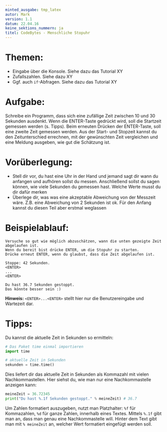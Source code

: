 ```yaml
---
minted_ausgabe: tmp_latex
autor: Mark
version: 1.1
datum: 22.04.16  
keine_sektions_nummern: ja  
titel: CodeBytes - Menschliche Stopuhr
---
```


# Themen:
- Eingabe über die Konsole. Siehe dazu das Tutorial XY
- Zufallszahlen. Siehe dazu XY
- Ggf. auch `if`-Abfragen. Siehe dazu das Tutorial XY

# Aufgabe:
Schreibe ein Programm, dass sich eine zufällige Zeit zwischen 10 und 30 Sekunden ausdenkt. Wenn die ENTER-Taste gedrückt wird, soll die Startzeit gemessen werden (s. Tipps).
Beim erneuten Drücken der ENTER-Taste, soll eine zweite Zeit gemessen werden. Aus der Start- und Stopzeit kannst du den Zeitunterschied errechnen, mit der gewünschten Zeit vergleichen und eine Meldung ausgeben, wie gut die Schätzung ist.

# Vorüberlegung:
- Stell dir vor, du hast eine Uhr in der Hand und jemand sagt dir wann du anfangen und  aufhören sollst du messen. Anschließend sollst du sagen können, wie viele Sekunden du gemessen hast. Welche Werte musst du dir dafür merken
- Überlege dir, was was eine akzeptable Abweichung von der Messzeit wäre. Z.B. eine Abweichung von 2 Sekunden ist ok. Für den Anfang kannst du diesen Teil aber erstmal weglassen

# Beispielablauf:
```
Versuche so gut wie möglich abzuschätzen, wann die unten gezeigte Zeit  
abgelaufen ist.  
Wenn du bereit bist drücke ENTER, um die Stopuhr zu starten.  
Drücke erneut ENTER, wenn du glaubst, dass die Zeit abgelaufen ist.

Stoppe: 42 Sekunden.
<ENTER>
...
<ENTER>

Du hast 36.7 Sekunden gestoppt.
Das könnte besser sein :)
```

**Hinweis:** `<ENTER>...<ENTER>` stellt hier nur die Benutzereingabe und Wartezeit dar.


# Tipps:
Du kannst die aktuelle Zeit in Sekunden so ermitteln:

```python
# Das Paket time einmal importieren
import time

# aktuelle Zeit in Sekunden
sekunden = time.time()
```
Dies liefert dir das aktuelle Zeit in Sekunden als Kommazahl mit vielen Nachkommastellen. Hier siehst du, wie man nur eine Nachkommastelle anzeigen kann:

```python
meineZeit = 36.72345
print("Du hast %.1f Sekunden gestoppt." % meineZeit) # 36.7
```
Um Zahlen formatiert auszugeben, nutzt man Platzhalter: `%f` für Kommazahlen, `%d` für ganze Zahlen, innerhalb eines Textes.
Mittels `%.1f` gibt man an, dass man genau eine Nachkommastelle will. Hinter dem Text gibt man mit `% meineZeit` an, welcher Wert formatiert eingefügt werden soll.
